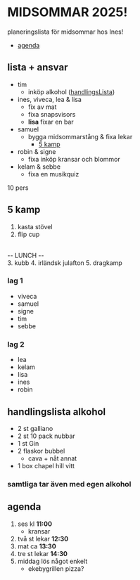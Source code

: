  # MIDSOMMAR 2025!
planeringslista för midsommar hos Ines! 
- [agenda](#agenda)

## lista + ansvar
- tim
    - inköp alkohol ([handlingsLista](#handlingslista-alkohol))
- ines, viveca, lea & lisa
    - fix av mat
    - fixa snapsvisors
    - **lisa** fixar en bar
- samuel
    - bygga midsommarstång & fixa lekar
        - [5 kamp](#5-kamp)
- robin & signe
    - fixa inköp kransar och blommor
- kelam & sebbe
    -  fixa en musikquiz 

10 pers

## 5 kamp
1. kasta stövel
2. flip cup 
<br>
-- LUNCH --
<br>
3. kubb
4. irländsk julafton
5. dragkamp

### lag 1
- viveca
- samuel
- signe
- tim
- sebbe

### lag 2
- lea
- kelam
- lisa
- ines
- robin

## handlingslista alkohol
- 2 st galliano
- 2 st 10 pack nubbar
- 1 st Gin
- 2 flaskor bubbel
    - cava + nåt annat
- 1 box chapel hill vitt
### samtliga tar även med egen alkohol

## agenda

1. ses kl **11:00**
    - kransar
2. två st lekar **12:30**
3. mat ca **13:30**
4. tre st lekar **14:30**
5. middag lös något enkelt
    - ekebygrillen pizza?
